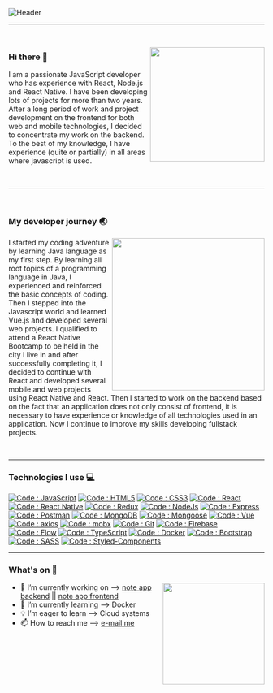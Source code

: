 ![Header](https://github.com/shoki61/shoki61/blob/main/developer.png "Header")

---

<br>
<p>
  <a><img width="225" align='right' src="https://github.com/shoki61/shoki61/blob/main/computer.jpg"></a>
</p>

### Hi there 👋

<p>
  I am a passionate JavaScript developer who has experience with React, Node.js and React Native. I have been developing lots of projects for more than two years. After     a long period of work and project development on the frontend for both web and mobile technologies, I decided to concentrate my work on the backend. To the best of my knowledge, I have experience (quite or partially) in all areas where javascript is used.
</p>
<br>

---

<br>

### My developer journey :earth_asia:
<p>
  <a><img width="300" align='right' src="https://github.com/shoki61/shoki61/blob/main/roadmap.PNG"></a>
</p>

I started my coding adventure by learning Java language as my first step. By learning all root topics of a programming language in Java, I experienced and reinforced the basic concepts of coding. Then I stepped into the Javascript world and learned Vue.js and developed several web projects. I qualified to attend a React Native Bootcamp to be held in the city I live in and after successfully completing it, I decided to continue with React and developed several mobile and web projects using React Native and React. Then I started to work on the backend based on the fact that an application does not only consist of frontend, it is necessary to have experience or knowledge of all technologies used in an application. Now I continue to improve my skills developing fullstack projects.

<br>

---

### Technologies I use 💻

[![Code : JavaScript](https://img.shields.io/badge/JavaScript-yellow?style=flat-square&logo=javascript&logoColor=white&style=flat-square)](https://developer.mozilla.org/)
[![Code : HTML5](https://img.shields.io/badge/HTML5-chocolate?style=flat-square&logo=html5&logoColor=white&style=flat-square)](https://developer.mozilla.org/)
[![Code : CSS3](https://img.shields.io/badge/CSS3-blue?style=flat-square&logo=css3&logoColor=white&style=flat-square)](https://developer.mozilla.org/)
[![Code : React](https://img.shields.io/badge/React-deepskyblue?style=flat-square&logo=react&logoColor=white&style=flat-square)](https://reactjs.org/)
[![Code : React Native](https://img.shields.io/badge/React_Native-deepskyblue?style=flat-square&logo=react&logoColor=white&style=flat-square)](https://reactnative.dev/)
[![Code : Redux](https://img.shields.io/badge/Redux-blueviolet?style=flat-square&logo=redux&logoColor=white&style=flat-square)](https://redux.js.org/)
[![Code : NodeJs](https://img.shields.io/badge/Node.js-forestgreen?style=flat-square&logo=node.js&logoColor=white&style=flat-square)](https://nodejs.org/en/)
[![Code : Express](https://img.shields.io/badge/Express-mintcream?style=flat-square&logo=express&logoColor=black&style=flat-square)](https://expressjs.com/)
[![Code : Postman](https://img.shields.io/badge/Postman-tomato?style=flat-square&logo=postman&logoColor=white&style=flat-square)](https://www.postman.com/)
[![Code : MongoDB](https://img.shields.io/badge/MongoDB-limegreen?style=flat-square&logo=mongodb&logoColor=white&style=flat-square)](https://www.mongodb.com/)
[![Code : Mongoose](https://img.shields.io/badge/Mongoose-darkred?style=flat-square&logo=mongoose&logoColor=white&style=flat-square)](https://mongoosejs.com/)
[![Code : Vue](https://img.shields.io/badge/Vue-mediumspringgreen?style=flat-square&logo=vue.js&logoColor=white&style=flat-square)](https://vuejs.org/)
[![Code : axios](https://img.shields.io/badge/Axios-blue?style=flat-square&logo=axios&logoColor=white&style=flat-square)](https://www.npmjs.com/package/axios)
[![Code : mobx](https://img.shields.io/badge/Mobx-darkorange?style=flat-square&logo=mobx&logoColor=white&style=flat-square)](https://mobx.js.org/README.html)
[![Code : Git](https://img.shields.io/badge/Git-orangered?style=flat-square&logo=git&logoColor=white&style=flat-square)](https://git-scm.com/)
[![Code : Firebase](https://img.shields.io/badge/Firebase-gold?style=flat-square&logo=firebase&logoColor=white&style=flat-square)](https://firebase.google.com/)
[![Code : Flow](https://img.shields.io/badge/Flow-darkorange?style=flat-square&logo=flow.js&logoColor=white&style=flat-square)](https://flow.org/)
[![Code : TypeScript](https://img.shields.io/badge/TypeScript-royalblue?style=flat-square&logo=typescript&logoColor=white&style=flat-square)](https://www.typescriptlang.org/)
[![Code : Docker](https://img.shields.io/badge/Docker-dodgerblue?style=flat-square&logo=docker&logoColor=white&style=flat-square)](https://www.docker.com/)
[![Code : Bootstrap](https://img.shields.io/badge/Bootstrap-darkorchid?style=flat-square&logo=bootstrap&logoColor=white&style=flat-square)](https://getbootstrap.com/)
[![Code : SASS](https://img.shields.io/badge/SASS-hotpink?style=flat-square&logo=sass&logoColor=white&style=flat-square)](https://developer.mozilla.org/)
[![Code : Styled-Components](https://img.shields.io/badge/Styled_Components-dimgrey?style=flat-square&logo=styled-components&logoColor=white&style=flat-square)](https://styled-components.com)

---

### What's on :loudspeaker:

<p>
  <a><img width="200" align='right' src="https://github.com/shoki61/shoki61/blob/main/code.jpg"></a>
</p>


- 🔭 I’m currently working on -->  [note app backend](https://github.com/shoki61/note-app-backend) ||  [note app frontend](https://github.com/shoki61/note-app-frontend)
- 🌱 I’m currently learning -->   Docker
- 💡 I’m eager to learn -->  Cloud systems
- :mailbox: How to reach me --> <a href="mailto:sohrat6128@gmail.com">e-mail me</a>




